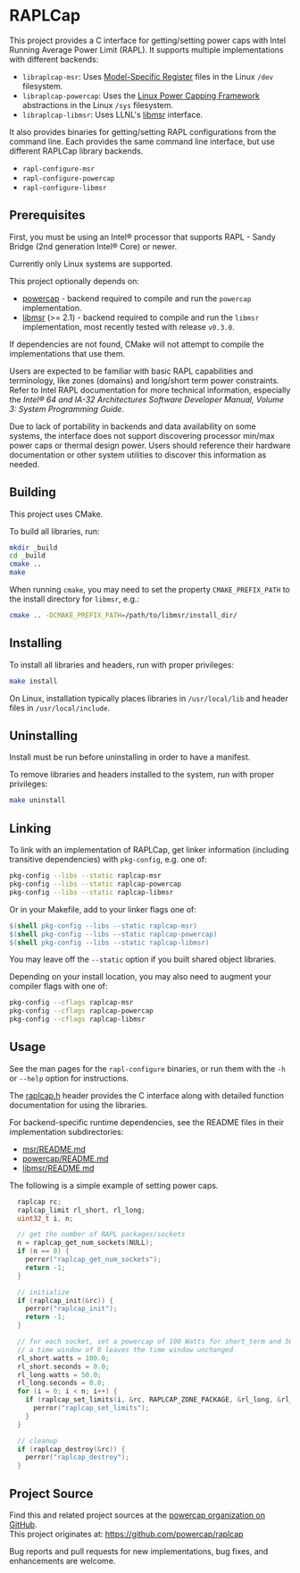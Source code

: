 # RAPLCap

This project provides a C interface for getting/setting power caps with Intel Running Average Power Limit (RAPL).
It supports multiple implementations with different backends:

* `libraplcap-msr`: Uses [Model-Specific Register](https://en.wikipedia.org/wiki/Model-specific_register) files in the Linux `/dev` filesystem.
* `libraplcap-powercap`: Uses the [Linux Power Capping Framework](https://www.kernel.org/doc/Documentation/power/powercap/powercap.txt) abstractions in the Linux `/sys` filesystem.
* `libraplcap-libmsr`: Uses LLNL's [libmsr](https://software.llnl.gov/libmsr) interface.

It also provides binaries for getting/setting RAPL configurations from the command line.
Each provides the same command line interface, but use different RAPLCap library backends.

* `rapl-configure-msr`
* `rapl-configure-powercap`
* `rapl-configure-libmsr`


## Prerequisites

First, you must be using an Intel&reg; processor that supports RAPL - Sandy Bridge (2nd generation Intel&reg; Core) or newer.

Currently only Linux systems are supported.

This project optionally depends on:

* [powercap](https://github.com/powercap/powercap) - backend required to compile and run the `powercap` implementation.
* [libmsr](https://github.com/LLNL/libmsr/) (>= 2.1) - backend required to compile and run the `libmsr` implementation, most recently tested with release `v0.3.0`.

If dependencies are not found, CMake will not attempt to compile the implementations that use them.

Users are expected to be familiar with basic RAPL capabilities and terminology, like zones (domains) and long/short term power constraints.
Refer to Intel RAPL documentation for more technical information, especially the *Intel&reg; 64 and IA-32 Architectures Software Developer Manual, Volume 3: System Programming Guide.*

Due to lack of portability in backends and data availability on some systems, the interface does not support discovering processor min/max power caps or thermal design power.
Users should reference their hardware documentation or other system utilities to discover this information as needed.


## Building

This project uses CMake.

To build all libraries, run:

``` sh
mkdir _build
cd _build
cmake ..
make
```

When running `cmake`, you may need to set the property `CMAKE_PREFIX_PATH` to the install directory for `libmsr`, e.g.:

``` sh
cmake .. -DCMAKE_PREFIX_PATH=/path/to/libmsr/install_dir/
```


## Installing

To install all libraries and headers, run with proper privileges:

``` sh
make install
```

On Linux, installation typically places libraries in `/usr/local/lib` and header files in `/usr/local/include`.


## Uninstalling

Install must be run before uninstalling in order to have a manifest.

To remove libraries and headers installed to the system, run with proper privileges:

``` sh
make uninstall
```


## Linking

To link with an implementation of RAPLCap, get linker information (including transitive dependencies) with `pkg-config`, e.g. one of:

``` sh
pkg-config --libs --static raplcap-msr
pkg-config --libs --static raplcap-powercap
pkg-config --libs --static raplcap-libmsr
```

Or in your Makefile, add to your linker flags one of:

``` Makefile
$(shell pkg-config --libs --static raplcap-msr)
$(shell pkg-config --libs --static raplcap-powercap)
$(shell pkg-config --libs --static raplcap-libmsr)
```

You may leave off the `--static` option if you built shared object libraries.

Depending on your install location, you may also need to augment your compiler flags with one of:

``` sh
pkg-config --cflags raplcap-msr
pkg-config --cflags raplcap-powercap
pkg-config --cflags raplcap-libmsr
```


## Usage

See the man pages for the `rapl-configure` binaries, or run them with the `-h` or `--help` option for instructions.

The [raplcap.h](inc/raplcap.h) header provides the C interface along with detailed function documentation for using the libraries.

For backend-specific runtime dependencies, see the README files in their implementation subdirectories:

* [msr/README.md](msr/README.md)
* [powercap/README.md](powercap/README.md)
* [libmsr/README.md](libmsr/README.md)

The following is a simple example of setting power caps.

``` C
  raplcap rc;
  raplcap_limit rl_short, rl_long;
  uint32_t i, n;

  // get the number of RAPL packages/sockets
  n = raplcap_get_num_sockets(NULL);
  if (n == 0) {
    perror("raplcap_get_num_sockets");
    return -1;
  }

  // initialize
  if (raplcap_init(&rc)) {
    perror("raplcap_init");
    return -1;
  }

  // for each socket, set a powercap of 100 Watts for short_term and 50 Watts for long_term constraints
  // a time window of 0 leaves the time window unchanged
  rl_short.watts = 100.0;
  rl_short.seconds = 0.0;
  rl_long.watts = 50.0;
  rl_long.seconds = 0.0;
  for (i = 0; i < n; i++) {
    if (raplcap_set_limits(i, &rc, RAPLCAP_ZONE_PACKAGE, &rl_long, &rl_short)) {
      perror("raplcap_set_limits");
    }
  }

  // cleanup
  if (raplcap_destroy(&rc)) {
    perror("raplcap_destroy");
  }
```


## Project Source

Find this and related project sources at the [powercap organization on GitHub](https://github.com/powercap).  
This project originates at: https://github.com/powercap/raplcap

Bug reports and pull requests for new implementations, bug fixes, and enhancements are welcome.
